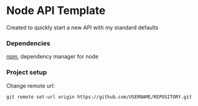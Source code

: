 # Node API Template

Created to quickly start a new API with my standard defaults

### Dependencies

[npm](https://www.npmjs.com), dependency manager for node

### Project setup

Change remote url:

```
git remote set-url origin https://github.com/USERNAME/REPOSITORY.git
```
